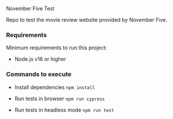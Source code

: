 November Five Test

Repo to test the movie review website provided by November Five.

### Requirements

Minimum requirements to run this project:

- Node.js v16 or higher

### Commands to execute

- Install dependencies
  `npm install`

- Run tests in browser
  `npm run cypress`

- Run tests in headless mode
  `npm run test`

